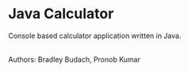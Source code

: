 # Java Calculator

Console based calculator application written in Java.

<br>
Authors: Bradley Budach, Pronob Kumar
